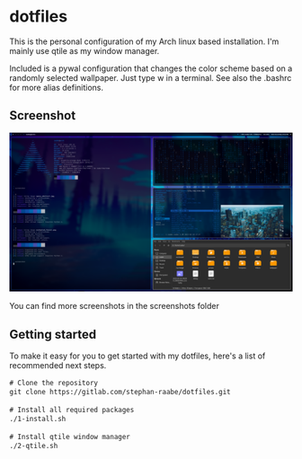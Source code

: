 # dotfiles

This is the personal configuration of my Arch linux based installation. I'm mainly use qtile as my window manager.

Included is a pywal configuration that changes the color scheme based on a randomly selected wallpaper. Just type w in a terminal. See also the .bashrc for more alias definitions.

## Screenshot

![Screenshot4](screenshots/screenshot4.png "Screenshot")

You can find more screenshots in the screenshots folder

## Getting started

To make it easy for you to get started with my dotfiles, here's a list of recommended next steps.

```
# Clone the repository
git clone https://gitlab.com/stephan-raabe/dotfiles.git

# Install all required packages
./1-install.sh

# Install qtile window manager
./2-qtile.sh

```



